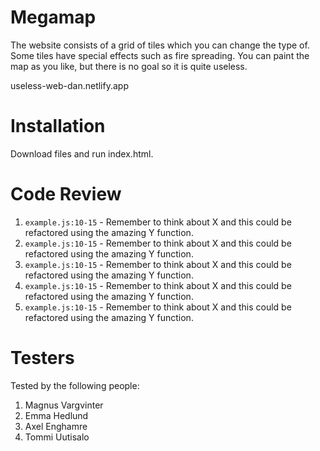 # Megamap
The website consists of a grid of tiles which you can change the type of. Some tiles have special effects such as fire spreading. You can paint the map as you like, but there is no goal so it is quite useless.

useless-web-dan.netlify.app


# Installation
Download files and run index.html.

# Code Review

1. `example.js:10-15` - Remember to think about X and this could be refactored using the amazing Y function.
1. `example.js:10-15` - Remember to think about X and this could be refactored using the amazing Y function.
1. `example.js:10-15` - Remember to think about X and this could be refactored using the amazing Y function.
1. `example.js:10-15` - Remember to think about X and this could be refactored using the amazing Y function.
1. `example.js:10-15` - Remember to think about X and this could be refactored using the amazing Y function.

# Testers

Tested by the following people:

1. Magnus Vargvinter
2. Emma Hedlund
3. Axel Enghamre
4. Tommi Uutisalo
